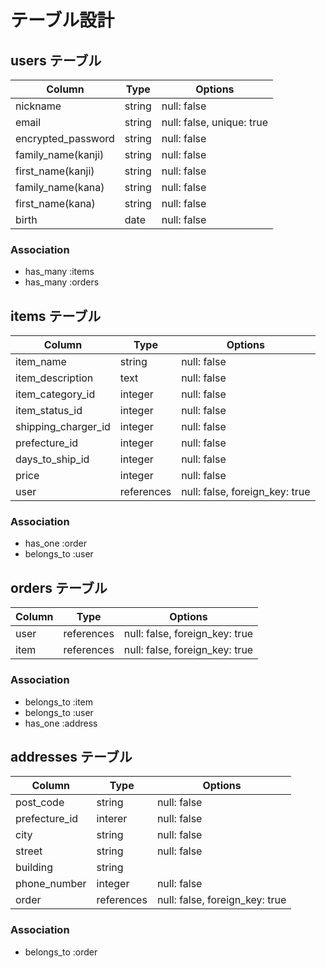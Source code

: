 # テーブル設計

## users テーブル

| Column             | Type     | Options                    |
| ------------------ | -------- | -------------------------- |
| nickname           | string   | null: false                |
| email              | string   | null: false, unique: true	 |
| encrypted_password | string   | null: false                |
| family_name(kanji) | string   | null: false                |
| first_name(kanji)  | string   | null: false                |
| family_name(kana)  | string   | null: false                |
| first_name(kana)   | string   | null: false                |
| birth              | date     | null: false                |

### Association

- has_many :items
- has_many :orders

## items テーブル

| Column              | Type       | Options                          |
| ------------------- | ---------- | -------------------------------- |
| item_name           | string     | null: false                      |
| item_description    | text       | null: false                      |
| item_category_id    | integer    | null: false                      |
| item_status_id      | integer    | null: false                      |
| shipping_charger_id | integer    | null: false                      |
| prefecture_id       | integer    | null: false                      |
| days_to_ship_id     | integer    | null: false                      |
| price               | integer    | null: false                      |
| user                | references | null: false, foreign_key: true	  |

### Association

- has_one :order
- belongs_to :user

## orders テーブル

| Column | Type       | Options                        |
| ------ | ---------- | ------------------------------ |
| user   | references | null: false, foreign_key: true |
| item   | references | null: false, foreign_key: true |

### Association

- belongs_to :item
- belongs_to :user
- has_one :address


## addresses テーブル

| Column        | Type       | Options                        |
| ------------- | ---------- | ------------------------------ |
| post_code     | string     | null: false                    |
| prefecture_id | interer    | null: false                    |
| city          | string     | null: false                    |
| street        | string     | null: false                    |
| building      | string     |                                |
| phone_number  | integer    | null: false                    |
| order         | references | null: false, foreign_key: true |


### Association

- belongs_to :order
